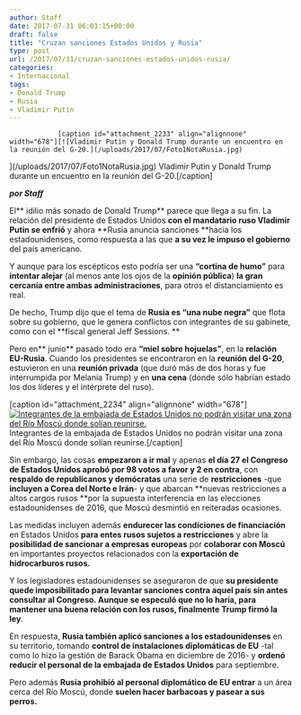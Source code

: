 ```yaml
---
author: Staff
date: 2017-07-31 06:03:15+00:00
draft: false
title: "Cruzan sanciones Estados Unidos y Rusia"
type: post
url: /2017/07/31/cruzan-sanciones-estados-unidos-rusia/
categories:
- Internacional
tags:
- Donald Trump
- Rusia
- Vladimir Putin
---
```



				[caption id="attachment_2233" align="alignnone" width="678"][![Vladimir Putin y Donald Trump durante un encuentro en la reunión del G-20.](/uploads/2017/07/Foto1NotaRusia.jpg)
](/uploads/2017/07/Foto1NotaRusia.jpg) Vladimir Putin y Donald Trump durante un encuentro en la reunión del G-20.[/caption]

_**por Staff**_

El** idilio más sonado de Donald Trump** parece que llega a su fin. La relación del presidente de Estados Unidos **con el mandatario ruso Vladimir Putin se enfrió** y ahora **Rusia anuncia sanciones **hacia los estadounidenses, como respuesta a las que **a su vez le impuso el gobierno** del país americano.

Y aunque para los escépticos esto podría ser una **“cortina de humo”** para **intentar alejar** (al menos ante los ojos de la **opinión pública**) **la gran cercanía entre ambas administraciones**, para otros el distanciamiento es real.

De hecho, Trump dijo que el tema de **Rusia es “una nube negra”** que flota sobre su gobierno, que le genera conflictos con integrantes de su gabinete, como con el **fiscal general Jeff Sessions. **

Pero en** junio** pasado todo era **“miel sobre hojuelas”**, en la **relación EU-Rusia**. Cuando los presidentes se encontraron en la **reunión del G-20**, estuvieron en una **reunión privada** (que duró más de dos horas y fue interrumpida por Melania Trump) y en **una cena** (donde sólo habrían estado los dos líderes y el intérprete del ruso).

[caption id="attachment_2234" align="alignnone" width="678"][![Integrantes de la embajada de Estados Unidos no podrán visitar una zona del Río Moscú donde solían reunirse.](/uploads/2017/07/Foto2NotaRusia.jpg)
](/uploads/2017/07/Foto2NotaRusia.jpg) Integrantes de la embajada de Estados Unidos no podrán visitar una zona del Río Moscú donde solían reunirse.[/caption]

Sin embargo, las cosas **empezaron a ir mal** y apenas **el día 27 el Congreso de Estados Unidos aprobó por 98 votos a favor y 2 en contra**, con **respaldo de republicanos y demócratas** una serie de **restricciones** -que **incluyen a Corea del Norte e Irán**- y que abarcan **nuevas restricciones a altos cargos rusos **por la supuesta interferencia en las elecciones estadounidenses de 2016, que Moscú desmintió en reiteradas ocasiones.

Las medidas incluyen además **endurecer las condiciones de financiación** en Estados Unidos **para entes rusos sujetos a restricciones** y abre la **posibilidad de sancionar a empresas europeas** por **colaborar con Moscú** en importantes proyectos relacionados con la **exportación de hidrocarburos rusos.**

Y los legisladores estadounidenses se aseguraron de que **su presidente quede imposibilitado **para levantar sanciones contra aquel país **sin antes consultar al Congreso**. Aunque se especuló que no lo haría, para mantener una buena relación con los rusos**, finalmente Trump firmó la ley**.

En respuesta, **Rusia también aplicó sanciones a los estadounidenses** en su territorio, tomando **control de instalaciones diplomáticas de EU** -tal como lo hizo la gestión de Barack Obama en diciembre de 2016- y **ordenó reducir el personal de la embajada de Estados Unidos** para septiembre.

Pero además **Rusia prohibió al personal diplomático de EU entrar** a un área cerca del Río Moscú, donde **suelen hacer barbacoas y pasear a sus perros.**		
